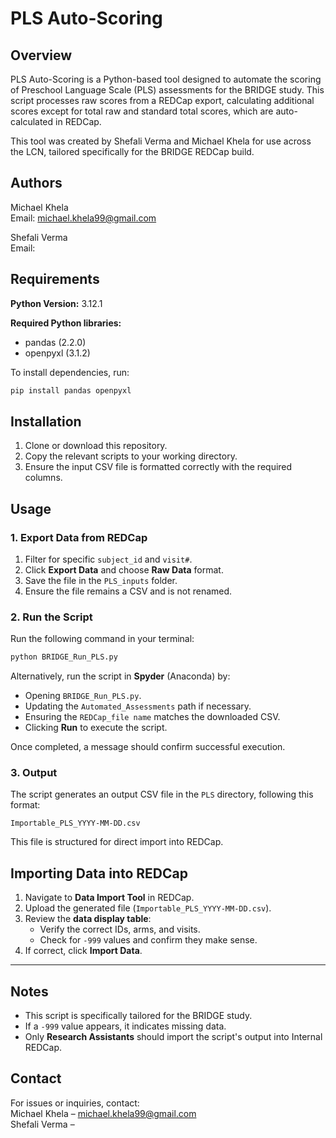 # PLS Auto-Scoring  

## Overview  

PLS Auto-Scoring is a Python-based tool designed to automate the scoring of Preschool Language Scale (PLS) assessments for the BRIDGE study. This script processes raw scores from a REDCap export, calculating additional scores except for total raw and standard total scores, which are auto-calculated in REDCap.  

This tool was created by Shefali Verma and Michael Khela for use across the LCN, tailored specifically for the BRIDGE REDCap build.  

## Authors  

Michael Khela  
Email: michael.khela99@gmail.com  

Shefali Verma  
Email: 

## Requirements  

**Python Version:** 3.12.1  

**Required Python libraries:**  
- pandas (2.2.0)  
- openpyxl (3.1.2)  

To install dependencies, run:  

```sh
pip install pandas openpyxl
```

## Installation  

1. Clone or download this repository.  
2. Copy the relevant scripts to your working directory.  
3. Ensure the input CSV file is formatted correctly with the required columns.  

## Usage   

### 1. Export Data from REDCap  
1. Filter for specific `subject_id` and `visit#`.  
2. Click **Export Data** and choose **Raw Data** format.  
3. Save the file in the `PLS_inputs` folder.  
4. Ensure the file remains a CSV and is not renamed.  

### 2. Run the Script  
Run the following command in your terminal:  

```sh
python BRIDGE_Run_PLS.py
```

Alternatively, run the script in **Spyder** (Anaconda) by:  
- Opening `BRIDGE_Run_PLS.py`.  
- Updating the `Automated_Assessments` path if necessary.  
- Ensuring the `REDCap_file name` matches the downloaded CSV.  
- Clicking **Run** to execute the script.  

Once completed, a message should confirm successful execution.  

### 3. Output  
The script generates an output CSV file in the `PLS` directory, following this format:  

```
Importable_PLS_YYYY-MM-DD.csv
```  

This file is structured for direct import into REDCap.  

## Importing Data into REDCap  

1. Navigate to **Data Import Tool** in REDCap.  
2. Upload the generated file (`Importable_PLS_YYYY-MM-DD.csv`).  
3. Review the **data display table**:  
   - Verify the correct IDs, arms, and visits.  
   - Check for `-999` values and confirm they make sense.  
4. If correct, click **Import Data**.  
---

## Notes  

- This script is specifically tailored for the BRIDGE study.  
- If a `-999` value appears, it indicates missing data.  
- Only **Research Assistants** should import the script's output into Internal REDCap.  

## Contact  

For issues or inquiries, contact:  
Michael Khela – michael.khela99@gmail.com  
Shefali Verma –
